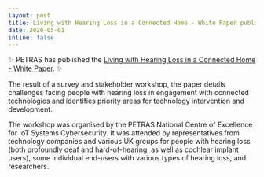 ```yaml
---
layout: post
title: Living with Hearing Loss in a Connected Home - White Paper published
date: 2020-05-01
inline: false
---
```


:sparkles: PETRAS has published the [Living with Hearing Loss in a Connected Home - White Paper](https://discovery.ucl.ac.uk/id/eprint/10096344/). :sparkles:


The result of a survey and stakeholder workshop, the paper details challenges facing people with hearing loss in engagement with connected technologies and identifies priority areas for technology intervention and development.

The workshop was organised by the PETRAS National Centre of Excellence for IoT Systems Cybersecurity. It was attended by representatives from technology companies and various UK groups for people with hearing loss (both profoundly deaf and hard-of-hearing, as well as cochlear implant users), some individual end-users with various types of hearing loss, and researchers.
